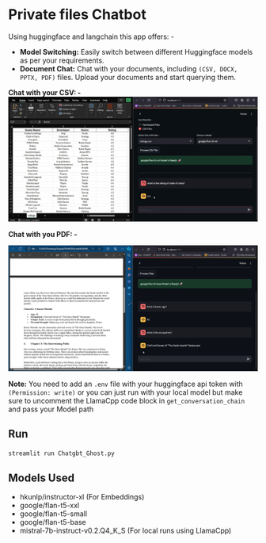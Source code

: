 # Private files Chatbot

Using huggingface and langchain this app offers: -

- **Model Switching:** Easily switch between different Huggingface models as per your requirements.
- **Document Chat:** Chat with your documents, including `(CSV, DOCX, PPTX, PDF)` files. Upload your documents and start querying them.

**Chat with your CSV: -**
![Sample Chat with CSV](Sample_Runs/Chat_with_CSV.jpg)

**Chat with you PDF: -**

![Sample Chat with PDF](Sample_Runs/Chat_with_PDF.png)

**Note:** You need to add an `.env` file with your huggingface api token with `(Permission: write)` or you can just run with your local model but make sure to uncomment the LlamaCpp code block in `get_conversation_chain` and pass your Model path

## Run

```bash
streamlit run Chatgbt_Ghost.py
```

## Models Used

- hkunlp/instructor-xl (For Embeddings)
- google/flan-t5-xxl
- google/flan-t5-small
- google/flan-t5-base
- mistral-7b-instruct-v0.2.Q4_K_S (For local runs using LlamaCpp)
